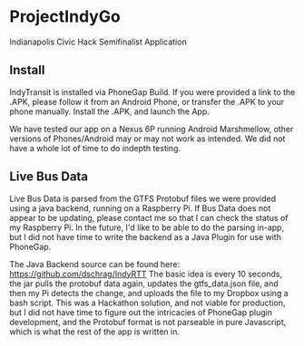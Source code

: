 # ProjectIndyGo
Indianapolis Civic Hack Semifinalist Application

## Install
IndyTransit is installed via PhoneGap Build. If you were provided a link to the .APK, please follow it from an Android Phone, or transfer the .APK to your phone manually. Install the .APK, and launch the App.

We have tested our app on a Nexus 6P running Android Marshmellow, other versions of Phones/Android may or may not work as intended. We did not have a whole lot of time to do indepth testing.

## Live Bus Data
Live Bus Data is parsed from the GTFS Protobuf files we were provided using a java backend, running on a Raspberry Pi. If Bus Data does not appear to be updating, please contact me so that I can check the status of my Raspberry Pi. In the future, I'd like to be able to do the parsing in-app, but I did not have time to write the backend as a Java Plugin for use with PhoneGap. 

The Java Backend source can be found here: https://github.com/dschrag/IndyRTT
The basic idea is every 10 seconds, the jar pulls the protobuf data again, updates the gtfs_data.json file, and then my Pi detects the change, and uploads the file to my Dropbox using a bash script. This was a Hackathon solution, and not viable for production, but I did not have time to figure out the intricacies of PhoneGap plugin development, and the Protobuf format is not parseable in pure Javascript, which is what the rest of the app is written in.
